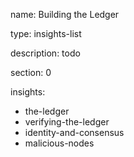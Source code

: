 name: Building the Ledger

type: insights-list

description: todo

section: 0

insights:
 - the-ledger
 - verifying-the-ledger
 - identity-and-consensus
 - malicious-nodes

